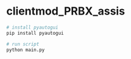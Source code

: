 # clientmod_PRBX_assis
 
```python
# install pyautogui
pip install pyautogui

# run script
python main.py
```